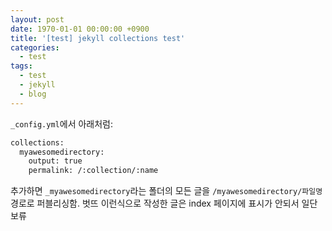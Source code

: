 ```yaml
---
layout: post
date: 1970-01-01 00:00:00 +0900
title: '[test] jekyll collections test'
categories:
  - test
tags:
  - test
  - jekyll
  - blog
---
```


`_config.yml`에서 아래처럼:

```bash
collections:
  myawesomedirectory:
    output: true
    permalink: /:collection/:name
```

추가하면 `_myawesomedirectory`라는 폴더의 모든 글을 `/myawesomedirectory/파일명` 경로로 퍼블리싱함.
벗뜨 이런식으로 작성한 글은 index 페이지에 표시가 안되서 일단 보류
